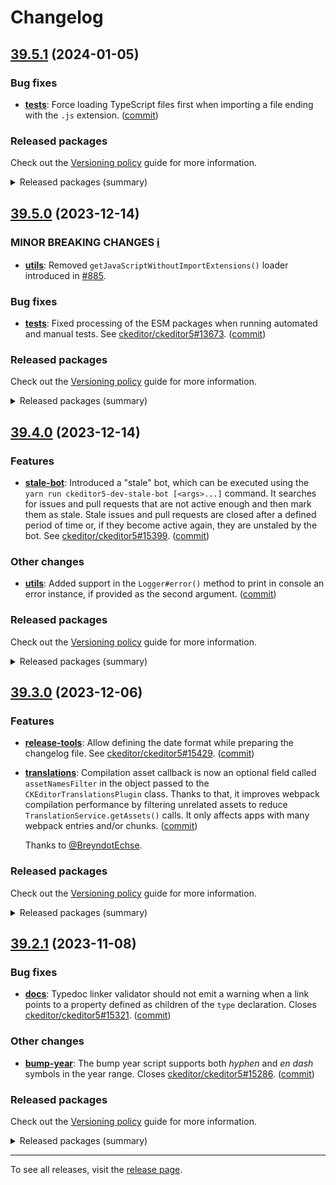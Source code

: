Changelog
=========

## [39.5.1](https://github.com/ckeditor/ckeditor5-dev/compare/v39.5.0...v39.5.1) (2024-01-05)

### Bug fixes

* **[tests](https://www.npmjs.com/package/@ckeditor/ckeditor5-dev-tests)**: Force loading TypeScript files first when importing a file ending with the `.js` extension. ([commit](https://github.com/ckeditor/ckeditor5-dev/commit/9313d43d455a4e344b2e2af3e374acc739256c9f))

### Released packages

Check out the [Versioning policy](https://ckeditor.com/docs/ckeditor5/latest/framework/guides/support/versioning-policy.html) guide for more information.

<details>
<summary>Released packages (summary)</summary>

Other releases:

* [@ckeditor/ckeditor5-dev-bump-year](https://www.npmjs.com/package/@ckeditor/ckeditor5-dev-bump-year/v/39.5.1): v39.5.0 => v39.5.1
* [@ckeditor/ckeditor5-dev-ci](https://www.npmjs.com/package/@ckeditor/ckeditor5-dev-ci/v/39.5.1): v39.5.0 => v39.5.1
* [@ckeditor/ckeditor5-dev-dependency-checker](https://www.npmjs.com/package/@ckeditor/ckeditor5-dev-dependency-checker/v/39.5.1): v39.5.0 => v39.5.1
* [@ckeditor/ckeditor5-dev-docs](https://www.npmjs.com/package/@ckeditor/ckeditor5-dev-docs/v/39.5.1): v39.5.0 => v39.5.1
* [@ckeditor/ckeditor5-dev-release-tools](https://www.npmjs.com/package/@ckeditor/ckeditor5-dev-release-tools/v/39.5.1): v39.5.0 => v39.5.1
* [@ckeditor/ckeditor5-dev-stale-bot](https://www.npmjs.com/package/@ckeditor/ckeditor5-dev-stale-bot/v/39.5.1): v39.5.0 => v39.5.1
* [@ckeditor/ckeditor5-dev-tests](https://www.npmjs.com/package/@ckeditor/ckeditor5-dev-tests/v/39.5.1): v39.5.0 => v39.5.1
* [@ckeditor/ckeditor5-dev-transifex](https://www.npmjs.com/package/@ckeditor/ckeditor5-dev-transifex/v/39.5.1): v39.5.0 => v39.5.1
* [@ckeditor/ckeditor5-dev-translations](https://www.npmjs.com/package/@ckeditor/ckeditor5-dev-translations/v/39.5.1): v39.5.0 => v39.5.1
* [@ckeditor/ckeditor5-dev-utils](https://www.npmjs.com/package/@ckeditor/ckeditor5-dev-utils/v/39.5.1): v39.5.0 => v39.5.1
* [@ckeditor/ckeditor5-dev-web-crawler](https://www.npmjs.com/package/@ckeditor/ckeditor5-dev-web-crawler/v/39.5.1): v39.5.0 => v39.5.1
* [@ckeditor/jsdoc-plugins](https://www.npmjs.com/package/@ckeditor/jsdoc-plugins/v/39.5.1): v39.5.0 => v39.5.1
* [@ckeditor/typedoc-plugins](https://www.npmjs.com/package/@ckeditor/typedoc-plugins/v/39.5.1): v39.5.0 => v39.5.1
</details>


## [39.5.0](https://github.com/ckeditor/ckeditor5-dev/compare/v39.4.0...v39.5.0) (2023-12-14)

### MINOR BREAKING CHANGES [ℹ️](https://ckeditor.com/docs/ckeditor5/latest/framework/guides/support/versioning-policy.html#major-and-minor-breaking-changes)

* **[utils](https://www.npmjs.com/package/@ckeditor/ckeditor5-dev-utils)**: Removed `getJavaScriptWithoutImportExtensions()` loader introduced in [#885](https://github.com/ckeditor/ckeditor5-dev/issues/885).

### Bug fixes

* **[tests](https://www.npmjs.com/package/@ckeditor/ckeditor5-dev-tests)**: Fixed processing of the ESM packages when running automated and manual tests. See [ckeditor/ckeditor5#13673](https://github.com/ckeditor/ckeditor5/issues/13673). ([commit](https://github.com/ckeditor/ckeditor5-dev/commit/7a06ddbc06a2c5b60d9aed66d6037845a15c876b))

### Released packages

Check out the [Versioning policy](https://ckeditor.com/docs/ckeditor5/latest/framework/guides/support/versioning-policy.html) guide for more information.

<details>
<summary>Released packages (summary)</summary>

Other releases:

* [@ckeditor/ckeditor5-dev-bump-year](https://www.npmjs.com/package/@ckeditor/ckeditor5-dev-bump-year/v/39.5.0): v39.4.0 => v39.5.0
* [@ckeditor/ckeditor5-dev-ci](https://www.npmjs.com/package/@ckeditor/ckeditor5-dev-ci/v/39.5.0): v39.4.0 => v39.5.0
* [@ckeditor/ckeditor5-dev-dependency-checker](https://www.npmjs.com/package/@ckeditor/ckeditor5-dev-dependency-checker/v/39.5.0): v39.4.0 => v39.5.0
* [@ckeditor/ckeditor5-dev-docs](https://www.npmjs.com/package/@ckeditor/ckeditor5-dev-docs/v/39.5.0): v39.4.0 => v39.5.0
* [@ckeditor/ckeditor5-dev-release-tools](https://www.npmjs.com/package/@ckeditor/ckeditor5-dev-release-tools/v/39.5.0): v39.4.0 => v39.5.0
* [@ckeditor/ckeditor5-dev-stale-bot](https://www.npmjs.com/package/@ckeditor/ckeditor5-dev-stale-bot/v/39.5.0): v39.4.0 => v39.5.0
* [@ckeditor/ckeditor5-dev-tests](https://www.npmjs.com/package/@ckeditor/ckeditor5-dev-tests/v/39.5.0): v39.4.0 => v39.5.0
* [@ckeditor/ckeditor5-dev-transifex](https://www.npmjs.com/package/@ckeditor/ckeditor5-dev-transifex/v/39.5.0): v39.4.0 => v39.5.0
* [@ckeditor/ckeditor5-dev-translations](https://www.npmjs.com/package/@ckeditor/ckeditor5-dev-translations/v/39.5.0): v39.4.0 => v39.5.0
* [@ckeditor/ckeditor5-dev-utils](https://www.npmjs.com/package/@ckeditor/ckeditor5-dev-utils/v/39.5.0): v39.4.0 => v39.5.0
* [@ckeditor/ckeditor5-dev-web-crawler](https://www.npmjs.com/package/@ckeditor/ckeditor5-dev-web-crawler/v/39.5.0): v39.4.0 => v39.5.0
* [@ckeditor/jsdoc-plugins](https://www.npmjs.com/package/@ckeditor/jsdoc-plugins/v/39.5.0): v39.4.0 => v39.5.0
* [@ckeditor/typedoc-plugins](https://www.npmjs.com/package/@ckeditor/typedoc-plugins/v/39.5.0): v39.4.0 => v39.5.0
</details>


## [39.4.0](https://github.com/ckeditor/ckeditor5-dev/compare/v39.3.0...v39.4.0) (2023-12-14)

### Features

* **[stale-bot](https://www.npmjs.com/package/@ckeditor/ckeditor5-dev-stale-bot)**: Introduced a "stale" bot, which can be executed using the `yarn run ckeditor5-dev-stale-bot [<args>...]` command. It searches for issues and pull requests that are not active enough and then mark them as stale. Stale issues and pull requests are closed after a defined period of time or, if they become active again, they are unstaled by the bot. See [ckeditor/ckeditor5#15399](https://github.com/ckeditor/ckeditor5/issues/15399). ([commit](https://github.com/ckeditor/ckeditor5-dev/commit/f2afff238f43a699048fbca15d432260652e963f))

### Other changes

* **[utils](https://www.npmjs.com/package/@ckeditor/ckeditor5-dev-utils)**: Added support in the `Logger#error()` method to print in console an error instance, if provided as the second argument. ([commit](https://github.com/ckeditor/ckeditor5-dev/commit/f2afff238f43a699048fbca15d432260652e963f))

### Released packages

Check out the [Versioning policy](https://ckeditor.com/docs/ckeditor5/latest/framework/guides/support/versioning-policy.html) guide for more information.

<details>
<summary>Released packages (summary)</summary>

New packages:

* [@ckeditor/ckeditor5-dev-stale-bot](https://www.npmjs.com/package/@ckeditor/ckeditor5-dev-stale-bot/v/39.4.0): v39.4.0

Releases containing new features:

* [@ckeditor/ckeditor5-dev-utils](https://www.npmjs.com/package/@ckeditor/ckeditor5-dev-utils/v/39.4.0): v39.3.0 => v39.4.0

Other releases:

* [@ckeditor/ckeditor5-dev-bump-year](https://www.npmjs.com/package/@ckeditor/ckeditor5-dev-bump-year/v/39.4.0): v39.3.0 => v39.4.0
* [@ckeditor/ckeditor5-dev-ci](https://www.npmjs.com/package/@ckeditor/ckeditor5-dev-ci/v/39.4.0): v39.3.0 => v39.4.0
* [@ckeditor/ckeditor5-dev-dependency-checker](https://www.npmjs.com/package/@ckeditor/ckeditor5-dev-dependency-checker/v/39.4.0): v39.3.0 => v39.4.0
* [@ckeditor/ckeditor5-dev-docs](https://www.npmjs.com/package/@ckeditor/ckeditor5-dev-docs/v/39.4.0): v39.3.0 => v39.4.0
* [@ckeditor/ckeditor5-dev-release-tools](https://www.npmjs.com/package/@ckeditor/ckeditor5-dev-release-tools/v/39.4.0): v39.3.0 => v39.4.0
* [@ckeditor/ckeditor5-dev-tests](https://www.npmjs.com/package/@ckeditor/ckeditor5-dev-tests/v/39.4.0): v39.3.0 => v39.4.0
* [@ckeditor/ckeditor5-dev-transifex](https://www.npmjs.com/package/@ckeditor/ckeditor5-dev-transifex/v/39.4.0): v39.3.0 => v39.4.0
* [@ckeditor/ckeditor5-dev-translations](https://www.npmjs.com/package/@ckeditor/ckeditor5-dev-translations/v/39.4.0): v39.3.0 => v39.4.0
* [@ckeditor/ckeditor5-dev-web-crawler](https://www.npmjs.com/package/@ckeditor/ckeditor5-dev-web-crawler/v/39.4.0): v39.3.0 => v39.4.0
* [@ckeditor/jsdoc-plugins](https://www.npmjs.com/package/@ckeditor/jsdoc-plugins/v/39.4.0): v39.3.0 => v39.4.0
* [@ckeditor/typedoc-plugins](https://www.npmjs.com/package/@ckeditor/typedoc-plugins/v/39.4.0): v39.3.0 => v39.4.0
</details>


## [39.3.0](https://github.com/ckeditor/ckeditor5-dev/compare/v39.2.1...v39.3.0) (2023-12-06)

### Features

* **[release-tools](https://www.npmjs.com/package/@ckeditor/ckeditor5-dev-release-tools)**: Allow defining the date format while preparing the changelog file. See [ckeditor/ckeditor5#15429](https://github.com/ckeditor/ckeditor5/issues/15429). ([commit](https://github.com/ckeditor/ckeditor5-dev/commit/c556c7035c9a88204c908458da8260908ec75d2f))
* **[translations](https://www.npmjs.com/package/@ckeditor/ckeditor5-dev-translations)**: Compilation asset callback is now an optional field called `assetNamesFilter` in the object passed to the `CKEditorTranslationsPlugin` class. Thanks to that, it improves webpack compilation performance by filtering unrelated assets to reduce `TranslationService.getAssets()` calls. It only affects apps with many webpack entries and/or chunks. ([commit](https://github.com/ckeditor/ckeditor5-dev/commit/4b4a22b4a3a1a4b518404773f228b492c660645c))

  Thanks to [@BreyndotEchse](https://github.com/BreyndotEchse).

### Released packages

Check out the [Versioning policy](https://ckeditor.com/docs/ckeditor5/latest/framework/guides/support/versioning-policy.html) guide for more information.

<details>
<summary>Released packages (summary)</summary>

Releases containing new features:

* [@ckeditor/ckeditor5-dev-release-tools](https://www.npmjs.com/package/@ckeditor/ckeditor5-dev-release-tools/v/39.3.0): v39.2.1 => v39.3.0
* [@ckeditor/ckeditor5-dev-translations](https://www.npmjs.com/package/@ckeditor/ckeditor5-dev-translations/v/39.3.0): v39.2.1 => v39.3.0

Other releases:

* [@ckeditor/ckeditor5-dev-bump-year](https://www.npmjs.com/package/@ckeditor/ckeditor5-dev-bump-year/v/39.3.0): v39.2.1 => v39.3.0
* [@ckeditor/ckeditor5-dev-ci](https://www.npmjs.com/package/@ckeditor/ckeditor5-dev-ci/v/39.3.0): v39.2.1 => v39.3.0
* [@ckeditor/ckeditor5-dev-dependency-checker](https://www.npmjs.com/package/@ckeditor/ckeditor5-dev-dependency-checker/v/39.3.0): v39.2.1 => v39.3.0
* [@ckeditor/ckeditor5-dev-docs](https://www.npmjs.com/package/@ckeditor/ckeditor5-dev-docs/v/39.3.0): v39.2.1 => v39.3.0
* [@ckeditor/ckeditor5-dev-tests](https://www.npmjs.com/package/@ckeditor/ckeditor5-dev-tests/v/39.3.0): v39.2.1 => v39.3.0
* [@ckeditor/ckeditor5-dev-transifex](https://www.npmjs.com/package/@ckeditor/ckeditor5-dev-transifex/v/39.3.0): v39.2.1 => v39.3.0
* [@ckeditor/ckeditor5-dev-utils](https://www.npmjs.com/package/@ckeditor/ckeditor5-dev-utils/v/39.3.0): v39.2.1 => v39.3.0
* [@ckeditor/ckeditor5-dev-web-crawler](https://www.npmjs.com/package/@ckeditor/ckeditor5-dev-web-crawler/v/39.3.0): v39.2.1 => v39.3.0
* [@ckeditor/jsdoc-plugins](https://www.npmjs.com/package/@ckeditor/jsdoc-plugins/v/39.3.0): v39.2.1 => v39.3.0
* [@ckeditor/typedoc-plugins](https://www.npmjs.com/package/@ckeditor/typedoc-plugins/v/39.3.0): v39.2.1 => v39.3.0
</details>


## [39.2.1](https://github.com/ckeditor/ckeditor5-dev/compare/v39.2.0...v39.2.1) (2023-11-08)

### Bug fixes

* **[docs](https://www.npmjs.com/package/@ckeditor/ckeditor5-dev-docs)**: Typedoc linker validator should not emit a warning when a link points to a property defined as children of the `type` declaration. Closes [ckeditor/ckeditor5#15321](https://github.com/ckeditor/ckeditor5/issues/15321). ([commit](https://github.com/ckeditor/ckeditor5-dev/commit/985ace5969a64b03dab8c686746e1aeebc252597))

### Other changes

* **[bump-year](https://www.npmjs.com/package/@ckeditor/ckeditor5-dev-bump-year)**: The bump year script supports both _hyphen_ and _en dash_ symbols in the year range. Closes [ckeditor/ckeditor5#15286](https://github.com/ckeditor/ckeditor5/issues/15286). ([commit](https://github.com/ckeditor/ckeditor5-dev/commit/255c1e83ea649ee1e702e40d235b2e09cd80de11))

### Released packages

Check out the [Versioning policy](https://ckeditor.com/docs/ckeditor5/latest/framework/guides/support/versioning-policy.html) guide for more information.

<details>
<summary>Released packages (summary)</summary>

Other releases:

* [@ckeditor/ckeditor5-dev-bump-year](https://www.npmjs.com/package/@ckeditor/ckeditor5-dev-bump-year/v/39.2.1): v39.2.0 => v39.2.1
* [@ckeditor/ckeditor5-dev-ci](https://www.npmjs.com/package/@ckeditor/ckeditor5-dev-ci/v/39.2.1): v39.2.0 => v39.2.1
* [@ckeditor/ckeditor5-dev-dependency-checker](https://www.npmjs.com/package/@ckeditor/ckeditor5-dev-dependency-checker/v/39.2.1): v39.2.0 => v39.2.1
* [@ckeditor/ckeditor5-dev-docs](https://www.npmjs.com/package/@ckeditor/ckeditor5-dev-docs/v/39.2.1): v39.2.0 => v39.2.1
* [@ckeditor/ckeditor5-dev-release-tools](https://www.npmjs.com/package/@ckeditor/ckeditor5-dev-release-tools/v/39.2.1): v39.2.0 => v39.2.1
* [@ckeditor/ckeditor5-dev-tests](https://www.npmjs.com/package/@ckeditor/ckeditor5-dev-tests/v/39.2.1): v39.2.0 => v39.2.1
* [@ckeditor/ckeditor5-dev-transifex](https://www.npmjs.com/package/@ckeditor/ckeditor5-dev-transifex/v/39.2.1): v39.2.0 => v39.2.1
* [@ckeditor/ckeditor5-dev-translations](https://www.npmjs.com/package/@ckeditor/ckeditor5-dev-translations/v/39.2.1): v39.2.0 => v39.2.1
* [@ckeditor/ckeditor5-dev-utils](https://www.npmjs.com/package/@ckeditor/ckeditor5-dev-utils/v/39.2.1): v39.2.0 => v39.2.1
* [@ckeditor/ckeditor5-dev-web-crawler](https://www.npmjs.com/package/@ckeditor/ckeditor5-dev-web-crawler/v/39.2.1): v39.2.0 => v39.2.1
* [@ckeditor/jsdoc-plugins](https://www.npmjs.com/package/@ckeditor/jsdoc-plugins/v/39.2.1): v39.2.0 => v39.2.1
* [@ckeditor/typedoc-plugins](https://www.npmjs.com/package/@ckeditor/typedoc-plugins/v/39.2.1): v39.2.0 => v39.2.1
</details>

---

To see all releases, visit the [release page](https://github.com/ckeditor/ckeditor5-dev/releases).
